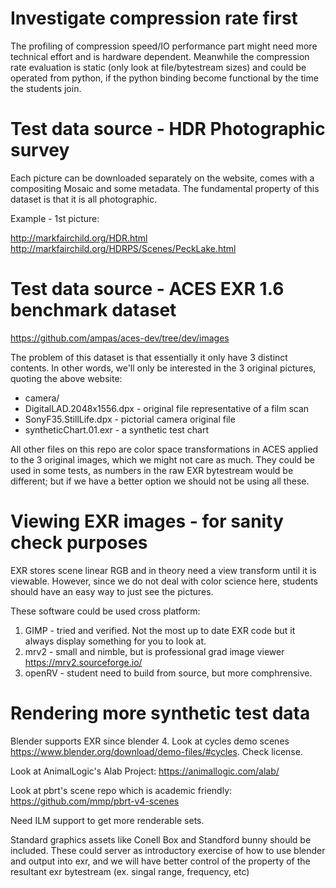 # Investigate compression rate first

The profiling of compression speed/IO performance part might need more technical effort and is hardware dependent.
Meanwhile the compression rate evaluation is static (only look at file/bytestream sizes) and could be operated from python, if the python binding become functional by the time the students join. 

# Test data source - HDR Photographic survey 

Each picture can be downloaded separately on the website, comes with a compositing Mosaic and some metadata.
The fundamental property of this dataset is that it is all photographic.

Example - 1st picture: 

http://markfairchild.org/HDR.html
http://markfairchild.org/HDRPS/Scenes/PeckLake.html

# Test data source - ACES EXR 1.6 benchmark dataset

https://github.com/ampas/aces-dev/tree/dev/images

The problem of this dataset is that essentially it only have 3 distinct contents.
In other words, we'll only be interested in the 3 original pictures, quoting the above website:

- camera/
- DigitalLAD.2048x1556.dpx - original file representative of a film scan
- SonyF35.StillLife.dpx - pictorial camera original file
- syntheticChart.01.exr - a synthetic test chart

All other files on this repo are color space transformations in ACES applied to the 3 original images, which we might not care as much.
They could be used in some tests, as numbers in the raw EXR bytestream would be different; but if we have a better option we should not be using all these.

# Viewing EXR images - for sanity check purposes

EXR stores scene linear RGB and in theory need a view transform until it is viewable.
However, since we do not deal with color science here, students should have an easy way to just see the pictures.

These software could be used cross platform:

1. GIMP - tried and verified. Not the most up to date EXR code but it always display something for you to look at.
2. mrv2 - small and nimble, but is professional grad image viewer https://mrv2.sourceforge.io/
3. openRV - student need to build from source, but more comphrensive.

# Rendering more synthetic test data

Blender supports EXR since blender 4. Look at cycles demo scenes https://www.blender.org/download/demo-files/#cycles.
Check license.

Look at AnimalLogic's Alab Project: https://animallogic.com/alab/

Look at pbrt's scene repo which is academic friendly: https://github.com/mmp/pbrt-v4-scenes

Need ILM support to get more renderable sets.

Standard graphics assets like Conell Box and Standford bunny should be included. These could server as introductory exercise of how to use blender and output into exr, and we will have better control of the property of the resultant exr bytestream (ex. singal range, frequency, etc)


